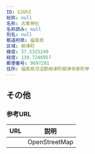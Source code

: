 ```yaml
---
ID: GJUhI
総称: null
名称: 古峯神社
名称読み: null
別名: null
都道府県: 福島県
区域: 柳津町
緯度: 37.5325249
経度: 139.7246957
郵便番号: 9697201
住所: 福島県河沼郡柳津町柳津寺家町甲
---
```


## その他

### 参考URL

| URL | 説明          |
| --- | ------------- |
|     | OpenStreetMap |
